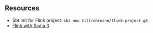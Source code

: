 ## Resources

- Sbt init for Flink project: `sbt new tillrohrmann/flink-project.g8`
- [Flink with Scala 3](https://github.com/sjwiesman/flink-scala-3/)
